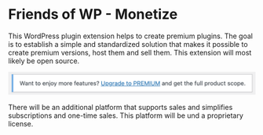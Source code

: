 # Friends of WP - Monetize

This WordPress plugin extension helps to create premium plugins. The goal is to establish a simple and standardized solution that makes it possible to create premium versions, host them and sell them. This extension will most likely be open source.

![Screenshot of premium banner](docs/images/premium-label.png)

There will be an additional platform that supports sales and simplifies subscriptions and one-time sales. This platform will be und a proprietary license.
